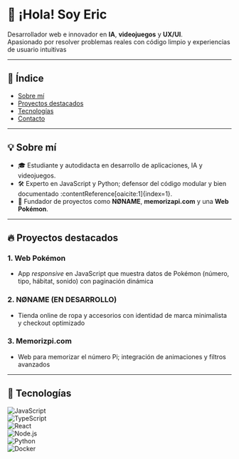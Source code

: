 # 👋 ¡Hola! Soy **Eric**  

Desarrollador web e innovador en **IA**, **videojuegos** y **UX/UI**.  
Apasionado por resolver problemas reales con código limpio y experiencias de usuario intuitivas

---

## 📑 Índice

- [Sobre mí](#sobre-mí)  
- [Proyectos destacados](https://github.com/Neubady0/Desarrollo-de-aplicaciones-web.git)
- [Tecnologías](#tecnologías)  
- [Contacto](#contacto)  

---

## 💡 Sobre mí

- 🎓 Estudiante y autodidacta en desarrollo de aplicaciones, IA y videojuegos.  
- 🛠️ Experto en JavaScript y Python; defensor del código modular y bien documentado :contentReference[oaicite:1]{index=1}.  
- 🚀 Fundador de proyectos como **NØNAME**, **memorizapi.com** y una **Web Pokémon**.  

---

## 🔥 Proyectos destacados

### 1. Web Pokémon  
- App _responsive_ en JavaScript que muestra datos de Pokémon (número, tipo, hábitat, sonido) con paginación dinámica 

### 2. NØNAME  (EN DESARROLLO)
- Tienda online de ropa y accesorios con identidad de marca minimalista y checkout optimizado 

### 3. Memorizpi.com  
- Web para memorizar el número Pi; integración de animaciones y filtros avanzados 

---

## 🧰 Tecnologías

![JavaScript](https://img.shields.io/badge/JavaScript-F7DF1E?style=flat&logo=javascript&logoColor=black)  
![TypeScript](https://img.shields.io/badge/TypeScript-3178C6?style=flat&logo=typescript&logoColor=white)  
![React](https://img.shields.io/badge/React-20232A?style=flat&logo=react&logoColor=61DAFB)  
![Node.js](https://img.shields.io/badge/Node.js-339933?style=flat&logo=node.js&logoColor=white)  
![Python](https://img.shields.io/badge/Python-3776AB?style=flat&logo=python&logoColor=white)  
![Docker](https://img.shields.io/badge/Docker-2496ED?style=flat&logo=docker&logoColor=white)
